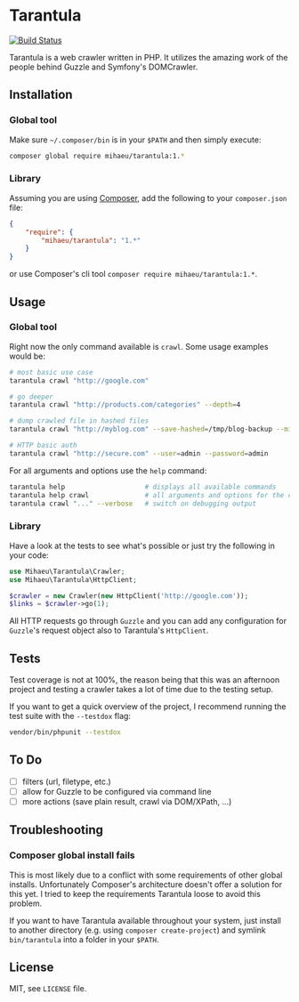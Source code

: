 # Tarantula

[![Build Status](https://travis-ci.org/mihaeu/tarantula.svg?branch=develop)](https://travis-ci.org/mihaeu/tarantula)

Tarantula is a web crawler written in PHP. It utilizes the amazing work of the people behind Guzzle and Symfony's DOMCrawler.

## Installation

### Global tool

Make sure `~/.composer/bin` is in your `$PATH` and then simply execute:

```bash
composer global require mihaeu/tarantula:1.*
```

### Library

Assuming you are using [Composer](http://getcomposer.org), add the following to your `composer.json` file:

```json
{
    "require": {
        "mihaeu/tarantula": "1.*"
    }
}
```

or use Composer's cli tool `composer require mihaeu/tarantula:1.*`.

## Usage

### Global tool

Right now the only command available is `crawl`. Some usage examples would be:

```bash
# most basic use case
tarantula crawl "http://google.com"

# go deeper
tarantula crawl "http://products.com/categories" --depth=4

# dump crawled file in hashed files
tarantula crawl "http://myblog.com" --save-hashed=/tmp/blog-backup --minify-html

# HTTP basic auth
tarantula crawl "http://secure.com" --user=admin --password=admin
```

For all arguments and options use the `help` command:

```bash
tarantula help                    # displays all available commands
tarantula help crawl              # all arguments and options for the crawler
tarantula crawl "..." --verbose   # switch on debugging output
```

### Library

Have a look at the tests to see what's possible or just try the following in your code:

```php
use Mihaeu\Tarantula\Crawler;
use Mihaeu\Tarantula\HttpClient;

$crawler = new Crawler(new HttpClient('http://google.com'));
$links = $crawler->go(1);
```

All HTTP requests go through `Guzzle` and you can add any configuration for `Guzzle`'s request object also to Tarantula's `HttpClient`.

## Tests

Test coverage is not at 100%, the reason being that this was an afternoon project and testing a crawler takes a lot of time due to the testing setup.

If you want to get a quick overview of the project, I recommend running the test suite with the `--testdox` flag:

```bash
vendor/bin/phpunit --testdox
```

## To Do

 - [ ] filters (url, filetype, etc.)
 - [ ] allow for Guzzle to be configured via command line
 - [ ] more actions (save plain result, crawl via DOM/XPath, ...)

## Troubleshooting

### Composer global install fails

This is most likely due to a conflict with some requirements of other global installs. Unfortunately Composer's architecture doesn't offer a solution for this yet. I tried to keep the requirements Tarantula loose to avoid this problem.

If you want to have Tarantula available throughout your system, just install to another directory (e.g. using `composer create-project`) and symlink `bin/tarantula` into a folder in your `$PATH`.

## License

MIT, see `LICENSE` file.